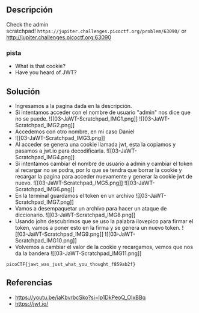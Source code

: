 
## Descripción 

Check the admin scratchpad! `https://jupiter.challenges.picoctf.org/problem/63090/` or http://jupiter.challenges.picoctf.org:63090
### pista

- What is that cookie?
- Have you heard of JWT?
## Solución

- Ingresamos a la pagina dada en la descripción.
- Si intentamos acceder con el nombre de usuario "admin" nos dice que no se puede.
![[03-JaWT-Scratchpad_IMG1.png]]
![[03-JaWT-Scratchpad_IMG2.png]]
- Accedemos con otro nombre, en mi caso Daniel
- ![[03-JaWT-Scratchpad_IMG3.png]]
- Al acceder se genera una cookie llamada jwt, esta la copiamos y pasamos a jwt.io para decodificarla.
![[03-JaWT-Scratchpad_IMG4.png]]
- Si intentamos cambiar el nombre de usuario a admin y cambiar el token al recargar no se podra, por lo que se tendra que borrar la cookie y recargar la pagina para acceder nuevamente y generar la cookie jwt de nuevo.
![[03-JaWT-Scratchpad_IMG5.png]]
![[03-JaWT-Scratchpad_IMG6.png]]
- En la terminal guardamos el token en un archivo
![[03-JaWT-Scratchpad_IMG7.png]]
- Vamos a desempaquetar un archivo para hacer un ataque de diccionario.
![[03-JaWT-Scratchpad_IMG8.png]]
- Usando john descubrimos que se uso la palabra ilovepico para firmar el token, vamos a poner esto en la firma y se genera un nuevo token.
![[03-JaWT-Scratchpad_IMG9.png]]
![[03-JaWT-Scratchpad_IMG10.png]]
- Volvemos a cambiar el valor de la cookie y recargamos, vemos que nos da la bandera
![[03-JaWT-Scratchpad_IMG11.png]]


```
picoCTF{jawt_was_just_what_you_thought_f859ab2f}
```


## Referencias

- https://youtu.be/iaKbvrbcSko?si=lp1DkPeoQ_OIxBBq
- https://jwt.io/